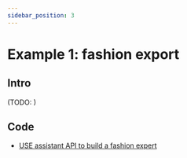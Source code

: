 ```yaml
---
sidebar_position: 3
---
```


# Example 1: fashion export
## Intro
(TODO: )

## Code
* [USE assistant API to build a fashion expert](https://github.com/weijiang2023/Suanfamama-platform/blob/main/scripts/assistant-api/as-fashion-expert.py)